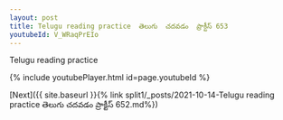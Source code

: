 ```yaml
---
layout: post
title: Telugu reading practice  తెలుగు  చదవడం  ప్రాక్టీస్ 653
youtubeId: V_WRaqPrEIo
---
```

 
 
Telugu reading practice
 
 
 
 
 


{% include youtubePlayer.html id=page.youtubeId %}
 
[Next]({{ site.baseurl }}{% link  split1/_posts/2021-10-14-Telugu reading practice  తెలుగు  చదవడం  ప్రాక్టీస్ 652.md%})
 
